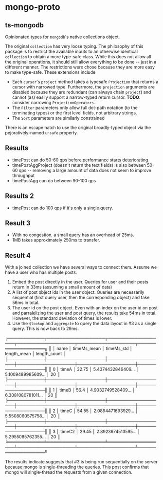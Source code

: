 # mongo-proto

## ts-mongodb
Opinionated types for `mongodb`'s native collections object.

The original `collection` has very loose typing.  The philosophy of this package is to restrict the available inputs to an otherwise identical `collection` to obtain a more type-safe class.  While this does not allow all the original operations, it should still allow everything to be done -- just in a different manner.  The restrictions were chose because they are more easy to make type-safe.  These extensions include
- Each `cursor`'s `project` method takes a typesafe `Projection` that returns a cursor with narrowed type.  Furthermore, the `projection` arguments are disabled because they are redundant (can always chain `project`) and cannot (as) easily support a narrow-typed return cursor.  **TODO**: consider narrowing `ProjectionOperators`.
- The `Filter` parameters only allow full dot-path notation (to the terminating types) or the first level fields, not arbitrary strings.
- The `Sort` parameters are similarly constrained

There is an escape hatch to use the original broadly-typed object via the pejoratively-named `unsafe` property.


## Results
- timePost can do 50-60 qps before performance starts deteriorating
- timePostAggProject (doesn't return the text fields) is also between 50-60 qps -- removing a large amount of data does not seem to improve throughput
- timePostAgg can do between 90-100 qps

## Results 2
- timePost can do 100 qps if it's only a single query.

## Result 3
- With no congestion, a small query has an overhead of 25ms.
- 1MB takes approximately 250ms to transfer.

## Result 4
With a joined collection we have several ways to connect them.  Assume we have a user who has multiple posts:
1. Embed the post directly in the user.  Queries for user and their posts return in 33ms (assuming a small amount of data)
2. A list of post object ids in the user object.  Queries are necessarily sequential (first query user, then the corresponding object) and take 56ms in total.
3. The user id on the post object.  Even with an index on the user id on post and parralelizing the user and post query, the results take 54ms in total.  However, the standard deviation of times is lower.
4. Use the `$lookup` and `aggregate` to query the data layout in #3 as a single query.  This is now back to 29ms.

╔════════════╤═══════════════════╤═══════════════════╤═══════════════════╤═══════════════════╤═══════════════════╗
║            │ name              │ timeMs_mean       │ timeMs_std        │ length_mean       │ length_count      ║
╟────────────┼───────────────────┼───────────────────┼───────────────────┼───────────────────┼───────────────────╢
║ 0          │ timeA             │ 32.75             │ 5.4374432846406…  │ 5.1009489985609…  │ 20                ║
╟────────────┼───────────────────┼───────────────────┼───────────────────┼───────────────────┼───────────────────╢
║ 1          │ timeB             │ 56.4              │ 4.9032749528409…  │ 6.3081080781011…  │ 20                ║
╟────────────┼───────────────────┼───────────────────┼───────────────────┼───────────────────┼───────────────────╢
║ 2          │ timeC             │ 54.55             │ 2.0894471693929…  │ 5.5508060575758…  │ 20                ║
╟────────────┼───────────────────┼───────────────────┼───────────────────┼───────────────────┼───────────────────╢
║ 3          │ timeC2            │ 29.45             │ 2.8923674513595…  │ 5.2955085762355…  │ 20                ║
╚════════════╧═══════════════════╧═══════════════════╧═══════════════════╧═══════════════════╧═══════════════════╝

The results indicate suggests that #3 is being run sequentially on the server because mongo is single-threading the queries.  [This post](https://www.mongodb.com/community/forums/t/will-mongodb-utilize-all-my-4-cpus/3721/4?u=tianhui_li) confirms that mongo will single-thread the requests from a given connection.
